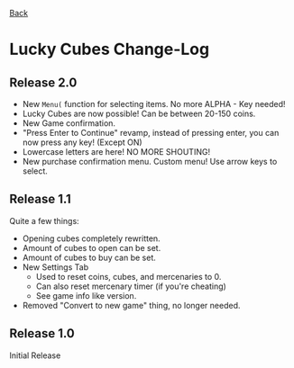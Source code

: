 [Back](javascript:history.back())

# Lucky Cubes Change-Log

## Release 2.0

- New `Menu(` function for selecting items. No more ALPHA - Key needed!
- Lucky Cubes are now possible! Can be between 20-150 coins.
- New Game confirmation.
- "Press Enter to Continue" revamp, instead of pressing enter, you can now press any key! (Except ON)
- Lowercase letters are here! NO MORE SHOUTING!
- New purchase confirmation menu. Custom menu! Use arrow keys to select.


## Release 1.1

Quite a few things:
- Opening cubes completely rewritten.
- Amount of cubes to open can be set.
- Amount of cubes to buy can be set.
- New Settings Tab
  - Used to reset coins, cubes, and mercenaries to 0.
  - Can also reset mercenary timer (if you're cheating)
  - See game info like version.
- Removed "Convert to new game" thing, no longer needed.


## Release 1.0

Initial Release
